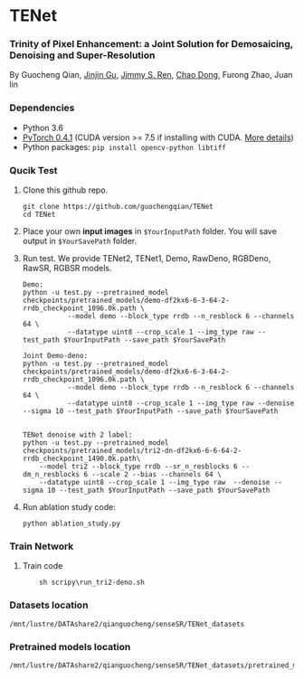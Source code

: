 # TENet 
### Trinity of Pixel Enhancement: a Joint Solution for Demosaicing, Denoising and Super-Resolution
By Guocheng Qian, [Jinjin Gu](http://www.jasongt.com/), [Jimmy S. Ren](http://www.jimmyren.com/), [Chao Dong](https://scholar.google.com.hk/citations?user=OSDCB0UAAAAJ&hl=en), Furong Zhao, Juan lin


### Dependencies
- Python 3.6
- [PyTorch 0.4.1](https://pytorch.org/) (CUDA version >= 7.5 if installing with CUDA. [More details](https://pytorch.org/get-started/previous-versions/))
- Python packages:  `pip install opencv-python libtiff`

### Qucik Test
1. Clone this github repo.

    ```
    git clone https://github.com/guochengqian/TENet
    cd TENet
    ```

2. Place your own **input images** in `$YourInputPath` folder.  You will save output in `$YourSavePath` folder.

3. Run test. We provide TENet2, TENet1, Demo, RawDeno, RGBDeno, RawSR, RGBSR models.    
    ```
    Demo: 
    python -u test.py --pretrained_model checkpoints/pretrained_models/demo-df2kx6-6-3-64-2-rrdb_checkpoint_1096.0k.path \
               --model demo --block_type rrdb --n_resblock 6 --channels 64 \
               --datatype uint8 --crop_scale 1 --img_type raw --test_path $YourInputPath --save_path $YourSavePath
    
    Joint Demo-deno: 
    python -u test.py --pretrained_model checkpoints/pretrained_models/demo-df2kx6-6-3-64-2-rrdb_checkpoint_1096.0k.path \
               --model demo --block_type rrdb --n_resblock 6 --channels 64 \
               --datatype uint8 --crop_scale 1 --img_type raw --denoise --sigma 10 --test_path $YourInputPath --save_path $YourSavePath
    
               
    TENet denoise with 2 label:
    python -u test.py --pretrained_model checkpoints/pretrained_models/tri2-dn-df2kx6-6-6-64-2-rrdb_checkpoint_1490.0k.path\
        --model tri2 --block_type rrdb --sr_n_resblocks 6 --dm_n_resblocks 6 --scale 2 --bias --channels 64 \
        --datatype uint8 --crop_scale 1 --img_type raw  --denoise --sigma 10 --test_path $YourInputPath --save_path $YourSavePath              
    ```
    <!--
    just change --model parameter to run all other models, cis shown above
    
        TENet2: tri2
        
        TENet1: tri1
        
        Demo: demo
        
        RawDeno: denoraw
        
        RGBDeno: denorgb
         
        RawSR: srraw
        
        RGBSR: srrgb
    -->
    
4. Run ablation study code:

    ```
    python ablation_study.py
    ```
    
### Train Network
1. Train code
    
    ```
        sh scripy\run_tri2-deno.sh
    ```
    
### Datasets location

    /mnt/lustre/DATAshare2/qianguocheng/senseSR/TENet_datasets
    
### Pretrained models location
    /mnt/lustre/DATAshare2/qianguocheng/senseSR/TENet_datasets/pretrained_models